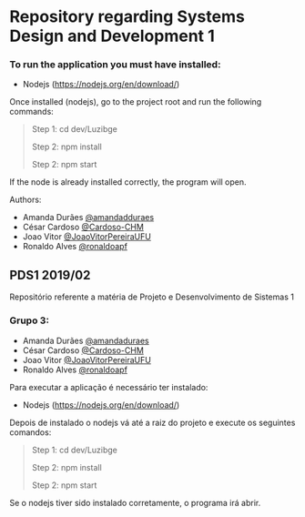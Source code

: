 # Repository regarding Systems Design and Development 1

### To run the application you must have installed:
- Nodejs (https://nodejs.org/en/download/)

Once installed (nodejs), go to the project root and run the following commands:
> Step 1: cd dev/Luzibge
>
> Step 2: npm install
>
> Step 2: npm start

If the node is already installed correctly, the program will open.

Authors:
- Amanda Durães [@amandadduraes](https://www.github.com/amandadduraes)
- César Cardoso [@Cardoso-CHM](https://www.github.com/Cardoso-CHM)
- Joao Vitor [@JoaoVitorPereiraUFU](https://www.github.com/JoaoVitorPereiraUFU)
- Ronaldo Alves [@ronaldoapf](https://www.github.com/ronaldoapf)


## PDS1 2019/02
Repositório referente a matéria de Projeto e Desenvolvimento de Sistemas 1

### Grupo 3:
- Amanda Durães [@amandaduraes](github.com/amandaduraes)
- César Cardoso [@Cardoso-CHM](github.com/Cardoso-CHM)
- Joao Vitor [@JoaoVitorPereiraUFU](github.com/JoaoVitorPereiraUFU)
- Ronaldo Alves [@ronaldoapf](github.com/ronaldoapf)

Para executar a aplicação é necessário ter instalado:
- Nodejs (https://nodejs.org/en/download/)

Depois de instalado o nodejs vá até a raiz do projeto e execute os seguintes comandos:
> Step 1: cd dev/Luzibge
>
> Step 2: npm install
>
> Step 2: npm start

Se o nodejs tiver sido instalado corretamente, o programa irá abrir.

